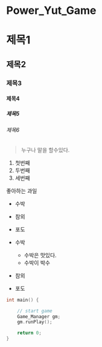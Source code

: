 # Power_Yut_Game

# 제목1 
## 제목2
### 제목3
#### 제목4
##### 제목5
###### 제목6

> 누구나 말을 할수있다.


1. 첫번째
1. 두번째
1. 세번째

좋아하는 과일

* 수박 
* 참외
* 포도

* 수박
  * 수박은 맛있다.
  * 수박이 박수 
* 참외
* 포도

``` c++ 
int main() {

	// start game
	Game_Manager gm;
	gm.runPlay();

	return 0;
}
```
